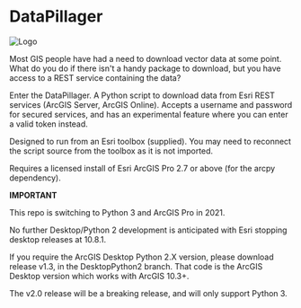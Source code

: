 # DataPillager
![Logo](DataPillagerIcon.png)

Most GIS people have had a need to download vector data at some point. What do you do if there isn't a handy package to download, but you have access to a REST service containing the data?

Enter the DataPillager.
A Python script to download data from Esri REST services (ArcGIS Server, ArcGIS Online).
Accepts a username and password for secured services, and has an experimental feature where you can enter a valid token instead.

Designed to run from an Esri toolbox (supplied).
You may need to reconnect the script source from the toolbox as it is not imported.

Requires a licensed install of Esri ArcGIS Pro 2.7 or above (for the arcpy dependency).

**IMPORTANT**

This repo is switching to Python 3 and ArcGIS Pro in 2021.

No further Desktop/Python 2 development is anticipated with Esri stopping desktop releases at 10.8.1. 

If you require the ArcGIS Desktop Python 2.X version, please download release v1.3, in the DesktopPython2 branch. That code is the ArcGIS Desktop version which works with ArcGIS 10.3+.

The v2.0 release will be a breaking release, and will only support Python 3.
